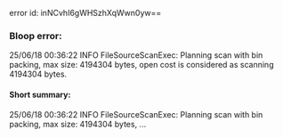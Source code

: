 error id: inNCvhI6gWHSzhXqWwn0yw==
### Bloop error:

25/06/18 00:36:22 INFO FileSourceScanExec: Planning scan with bin packing, max size: 4194304 bytes, open cost is considered as scanning 4194304 bytes.
#### Short summary: 

25/06/18 00:36:22 INFO FileSourceScanExec: Planning scan with bin packing, max size: 4194304 bytes, ...